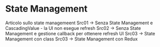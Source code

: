 # State Management

Articolo sullo state managemeent
Src01 -> Senza State Management e CascadingValue - la UI non esegue refresh
Src02 -> Senza State Management e gestione callback per ottenere refresh UI
Src03 -> State Management con class
Src03 -> State Management con Redux